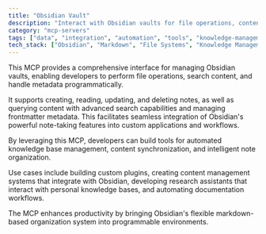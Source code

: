 ```yaml
---
title: "Obsidian Vault"
description: "Interact with Obsidian vaults for file operations, content search, and metadata management to enhance note-taking and knowledge organization."
category: "mcp-servers"
tags: ["data", "integration", "automation", "tools", "knowledge-management", "note-taking", "content-synchronization"]
tech_stack: ["Obsidian", "Markdown", "File Systems", "Knowledge Management", "Metadata", "APIs"]
---
```


This MCP provides a comprehensive interface for managing Obsidian vaults, enabling developers to perform file operations, search content, and handle metadata programmatically. 

It supports creating, reading, updating, and deleting notes, as well as querying content with advanced search capabilities and managing frontmatter metadata. This facilitates seamless integration of Obsidian's powerful note-taking features into custom applications and workflows.

By leveraging this MCP, developers can build tools for automated knowledge base management, content synchronization, and intelligent note organization. 

Use cases include building custom plugins, creating content management systems that integrate with Obsidian, developing research assistants that interact with personal knowledge bases, and automating documentation workflows. 

The MCP enhances productivity by bringing Obsidian's flexible markdown-based organization system into programmable environments.